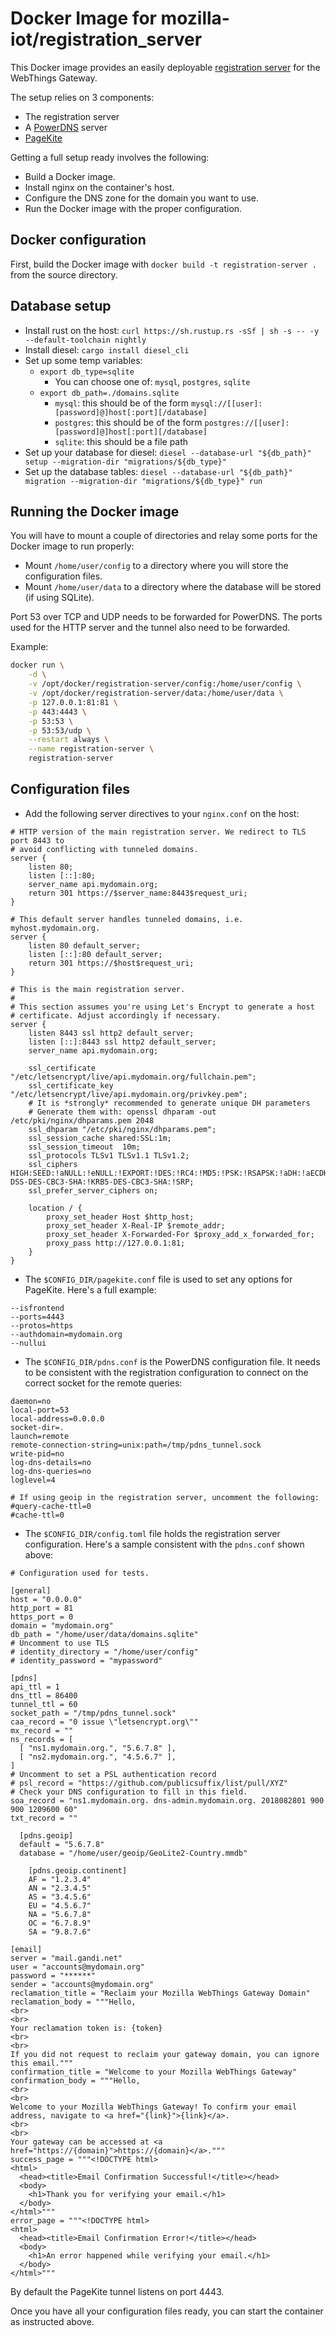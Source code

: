 # Docker Image for mozilla-iot/registration_server

This Docker image provides an easily deployable [registration server](https://github.com/mozilla-iot/registration_server) for the WebThings Gateway.

The setup relies on 3 components:
- The registration server
- A [PowerDNS](https://powerdns.com/) server
- [PageKite](https://pagekite.net/)

Getting a full setup ready involves the following:
- Build a Docker image.
- Install nginx on the container's host.
- Configure the DNS zone for the domain you want to use.
- Run the Docker image with the proper configuration.

## Docker configuration

First, build the Docker image with `docker build -t registration-server .` from the source directory.

## Database setup

* Install rust on the host: `curl https://sh.rustup.rs -sSf | sh -s -- -y --default-toolchain nightly`
* Install diesel: `cargo install diesel_cli`
* Set up some temp variables:
  * `export db_type=sqlite`
    * You can choose one of: `mysql`, `postgres`, `sqlite`
  * `export db_path=./domains.sqlite`
    * `mysql`: this should be of the form `mysql://[[user]:[password]@]host[:port][/database]`
    * `postgres`: this should be of the form `postgres://[[user]:[password]@]host[:port][/database]`
    * `sqlite`: this should be a file path
* Set up your database for diesel: `diesel --database-url "${db_path}" setup --migration-dir "migrations/${db_type}"`
* Set up the database tables: `diesel --database-url "${db_path}" migration --migration-dir "migrations/${db_type}" run`

## Running the Docker image

You will have to mount a couple of directories and relay some ports for the Docker image to run properly:
- Mount `/home/user/config` to a directory where you will store the configuration files.
- Mount `/home/user/data` to a directory where the database will be stored (if using SQLite).

Port 53 over TCP and UDP needs to be forwarded for PowerDNS. The ports used for the HTTP server and the tunnel also need to be forwarded.

Example:

```bash
docker run \
    -d \
    -v /opt/docker/registration-server/config:/home/user/config \
    -v /opt/docker/registration-server/data:/home/user/data \
    -p 127.0.0.1:81:81 \
    -p 443:4443 \
    -p 53:53 \
    -p 53:53/udp \
    --restart always \
    --name registration-server \
    registration-server
```

## Configuration files


* Add the following server directives to your `nginx.conf` on the host:

```
# HTTP version of the main registration server. We redirect to TLS port 8443 to
# avoid conflicting with tunneled domains.
server {
    listen 80;
    listen [::]:80;
    server_name api.mydomain.org;
    return 301 https://$server_name:8443$request_uri;
}

# This default server handles tunneled domains, i.e. myhost.mydomain.org.
server {
    listen 80 default_server;
    listen [::]:80 default_server;
    return 301 https://$host$request_uri;
}

# This is the main registration server.
#
# This section assumes you're using Let's Encrypt to generate a host
# certificate. Adjust accordingly if necessary.
server {
    listen 8443 ssl http2 default_server;
    listen [::]:8443 ssl http2 default_server;
    server_name api.mydomain.org;

    ssl_certificate "/etc/letsencrypt/live/api.mydomain.org/fullchain.pem";
    ssl_certificate_key "/etc/letsencrypt/live/api.mydomain.org/privkey.pem";
    # It is *strongly* recommended to generate unique DH parameters
    # Generate them with: openssl dhparam -out /etc/pki/nginx/dhparams.pem 2048
    ssl_dhparam "/etc/pki/nginx/dhparams.pem";
    ssl_session_cache shared:SSL:1m;
    ssl_session_timeout  10m;
    ssl_protocols TLSv1 TLSv1.1 TLSv1.2;
    ssl_ciphers HIGH:SEED:!aNULL:!eNULL:!EXPORT:!DES:!RC4:!MD5:!PSK:!RSAPSK:!aDH:!aECDH:!EDH-DSS-DES-CBC3-SHA:!KRB5-DES-CBC3-SHA:!SRP;
    ssl_prefer_server_ciphers on;

    location / {
        proxy_set_header Host $http_host;
        proxy_set_header X-Real-IP $remote_addr;
        proxy_set_header X-Forwarded-For $proxy_add_x_forwarded_for;
        proxy_pass http://127.0.0.1:81;
    }
}
```

* The `$CONFIG_DIR/pagekite.conf` file is used to set any options for PageKite. Here's a full example:
```
--isfrontend
--ports=4443
--protos=https
--authdomain=mydomain.org
--nullui
```

* The `$CONFIG_DIR/pdns.conf` is the PowerDNS configuration file. It needs to be consistent with the registration configuration to connect on the correct socket for the remote queries:
```
daemon=no
local-port=53
local-address=0.0.0.0
socket-dir=.
launch=remote
remote-connection-string=unix:path=/tmp/pdns_tunnel.sock
write-pid=no
log-dns-details=no
log-dns-queries=no
loglevel=4

# If using geoip in the registration server, uncomment the following:
#query-cache-ttl=0
#cache-ttl=0
```

* The `$CONFIG_DIR/config.toml` file holds the registration server configuration. Here's a sample consistent with the `pdns.conf` shown above:
```
# Configuration used for tests.

[general]
host = "0.0.0.0"
http_port = 81
https_port = 0
domain = "mydomain.org"
db_path = "/home/user/data/domains.sqlite"
# Uncomment to use TLS
# identity_directory = "/home/user/config"
# identity_password = "mypassword"

[pdns]
api_ttl = 1
dns_ttl = 86400
tunnel_ttl = 60
socket_path = "/tmp/pdns_tunnel.sock"
caa_record = "0 issue \"letsencrypt.org\""
mx_record = ""
ns_records = [
  [ "ns1.mydomain.org.", "5.6.7.8" ],
  [ "ns2.mydomain.org.", "4.5.6.7" ],
]
# Uncomment to set a PSL authentication record
# psl_record = "https://github.com/publicsuffix/list/pull/XYZ"
# Check your DNS configuration to fill in this field.
soa_record = "ns1.mydomain.org. dns-admin.mydomain.org. 2018082801 900 900 1209600 60"
txt_record = ""

  [pdns.geoip]
  default = "5.6.7.8"
  database = "/home/user/geoip/GeoLite2-Country.mmdb"

    [pdns.geoip.continent]
    AF = "1.2.3.4"
    AN = "2.3.4.5"
    AS = "3.4.5.6"
    EU = "4.5.6.7"
    NA = "5.6.7.8"
    OC = "6.7.8.9"
    SA = "9.8.7.6"

[email]
server = "mail.gandi.net"
user = "accounts@mydomain.org"
password = "******"
sender = "accounts@mydomain.org"
reclamation_title = "Reclaim your Mozilla WebThings Gateway Domain"
reclamation_body = """Hello,
<br>
<br>
Your reclamation token is: {token}
<br>
<br>
If you did not request to reclaim your gateway domain, you can ignore this email."""
confirmation_title = "Welcome to your Mozilla WebThings Gateway"
confirmation_body = """Hello,
<br>
<br>
Welcome to your Mozilla WebThings Gateway! To confirm your email address, navigate to <a href="{link}">{link}</a>.
<br>
<br>
Your gateway can be accessed at <a href="https://{domain}">https://{domain}</a>."""
success_page = """<!DOCTYPE html>
<html>
  <head><title>Email Confirmation Successful!</title></head>
  <body>
    <h1>Thank you for verifying your email.</h1>
  </body>
</html>"""
error_page = """<!DOCTYPE html>
<html>
  <head><title>Email Confirmation Error!</title></head>
  <body>
    <h1>An error happened while verifying your email.</h1>
  </body>
</html>"""

```

By default the PageKite tunnel listens on port 4443.

Once you have all your configuration files ready, you can start the container as instructed above.

